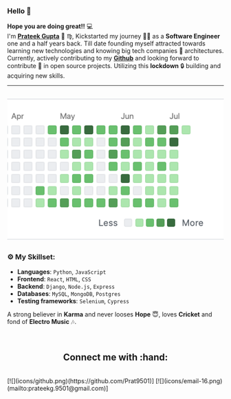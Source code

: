 ### Hello :wave:
**Hope you are doing great!!** :computer: <br> I'm **[Prateek Gupta](https://www.linkedin.com/in/prateek-gupta-6057a2a3/)** :man: :virgo:, Kickstarted my journey :running_man: as a **Software Engineer** one and a half years back. Till date founding myself attracted towards learning new technologies and knowing big tech companies :office: architectures.<br>
Currently, actively contributing to my **[Github](https://github.com/Prat9501?tab=repositories)** and looking forward to contribute :open_hands: in open source projects. Utilizing this **lockdown** :lock: building and acquiring new skills. 

---
[![](icons/github_contribution.png)](https://github.com/Prat9501)
---

### :gear: My Skillset:

- **Languages**: `Python`, `JavaScript`
- **Frontend**: `React`, `HTML`, `CSS`
- **Backend**: `Django`, `Node.js`, `Express`
- **Databases**: `MySQL`, `MongoDB`, `Postgres`
- **Testing frameworks**: `Selenium`, `Cypress`

A strong believer in **Karma** and never looses **Hope** :innocent:, loves **Cricket** and fond of **Electro Music** :notes:.

<br>
<h2 align="center">Connect me with :hand:</h2>
<br>
[![](icons/github.png)(https://github.com/Prat9501)] [![](icons/email-16.png)(mailto:prateekg.9501@gmail.com)]